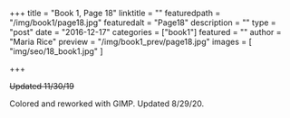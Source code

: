 +++
title = "Book 1, Page 18"
linktitle = ""
featuredpath = "/img/book1/page18.jpg"
featuredalt = "Page18"
description = ""
type = "post"
date = "2016-12-17"
categories = ["book1"]
featured = ""
author = "Maria Rice"
preview = "/img/book1_prev/page18.jpg"
images = [ "img/seo/18_book1.jpg" ]

+++

~~Updated 11/30/19~~

Colored and reworked with GIMP. Updated 8/29/20. 